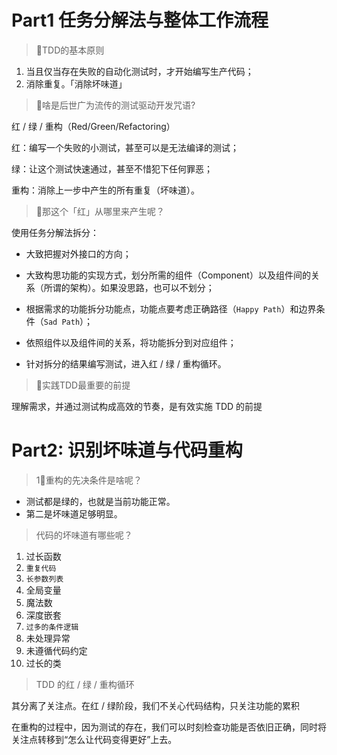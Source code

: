 # Part1 任务分解法与整体工作流程

> 🚀TDD的基本原则
 1. 当且仅当存在失败的自动化测试时，才开始编写生产代码；
 2. 消除重复。「消除坏味道」

> 🤔️啥是后世广为流传的测试驱动开发咒语?

红 / 绿 / 重构（Red/Green/Refactoring）

红：编写一个失败的小测试，甚至可以是无法编译的测试； 

绿：让这个测试快速通过，甚至不惜犯下任何罪恶；

重构：消除上一步中产生的所有重复（坏味道）。

> 👀那这个「红」从哪里来产生呢？

使用任务分解法拆分：

- 大致把握对外接口的方向；

- 大致构思功能的实现方式，划分所需的组件（Component）以及组件间的关系（所谓的架构）。如果没思路，也可以不划分； 

- 根据需求的功能拆分功能点，功能点要考虑正确路径（`Happy Path`）和边界条件（`Sad Path`）； 

- 依照组件以及组件间的关系，将功能拆分到对应组件；
- 针对拆分的结果编写测试，进入红 / 绿 / 重构循环。

> 🏃实践TDD最重要的前提

理解需求，并通过测试构成高效的节奏，是有效实施 TDD 的前提

# Part2: 识别坏味道与代码重构

> 1⃣️重构的先决条件是啥呢？

- 测试都是绿的，也就是当前功能正常。
- 第二是坏味道足够明显。

> 代码的坏味道有哪些呢？

1. 过长函数
2. `重复代码`
3. `长参数列表`
4. 全局变量
5. 魔法数
6. 深度嵌套
7. `过多的条件逻辑`
8. 未处理异常
9. 未遵循代码约定
10. 过长的类

> TDD 的红 / 绿 / 重构循环

其分离了关注点。在红 / 绿阶段，我们不关心代码结构，只关注功能的累积

在重构的过程中，因为测试的存在，我们可以时刻检查功能是否依旧正确，同时将关注点转移到“怎么让代码变得更好”上去。
